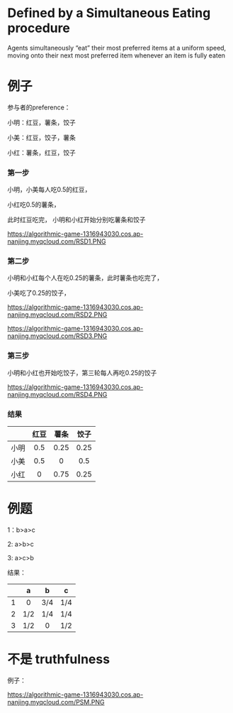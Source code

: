 # Defined by a Simultaneous Eating procedure

Agents simultaneously “eat” their most preferred items at a uniform speed, moving onto their next most preferred item whenever an item is fully eaten

# 例子

参与者的preference：

小明：红豆，薯条，饺子

小美：红豆，饺子，薯条

小红：薯条，红豆，饺子

### 第一步

小明，小美每人吃0.5的红豆，

小红吃0.5的薯条，

此时红豆吃完， 小明和小红开始分别吃薯条和饺子

https://algorithmic-game-1316943030.cos.ap-nanjing.myqcloud.com/RSD1.PNG

### 第二步

小明和小红每个人在吃0.25的薯条，此时薯条也吃完了，

小美吃了0.25的饺子，

https://algorithmic-game-1316943030.cos.ap-nanjing.myqcloud.com/RSD2.PNG

https://algorithmic-game-1316943030.cos.ap-nanjing.myqcloud.com/RSD3.PNG

### 第三步

小明和小红也开始吃饺子，第三轮每人再吃0.25的饺子

https://algorithmic-game-1316943030.cos.ap-nanjing.myqcloud.com/RSD4.PNG

### 结果

|      | 红豆 | 薯条 | 饺子 |
| :--: | :--: | :--: | :--: |
| 小明 | 0.5  | 0.25 | 0.25 |
| 小美 | 0.5  |  0   | 0.5  |
| 小红 |  0   | 0.75 | 0.25 |

# 例题

1：b>a>c

2:  a>b>c        

3:  a>c>b

结果：

|      |  a   |  b   |  c   |
| :--: | :--: | :--: | :--: |
|  1   |  0   | 3/4  | 1/4  |
|  2   | 1/2  | 1/4  | 1/4  |
|  3   | 1/2  |  0   | 1/2  |

# 不是 truthfulness

例子：

https://algorithmic-game-1316943030.cos.ap-nanjing.myqcloud.com/PSM.PNG